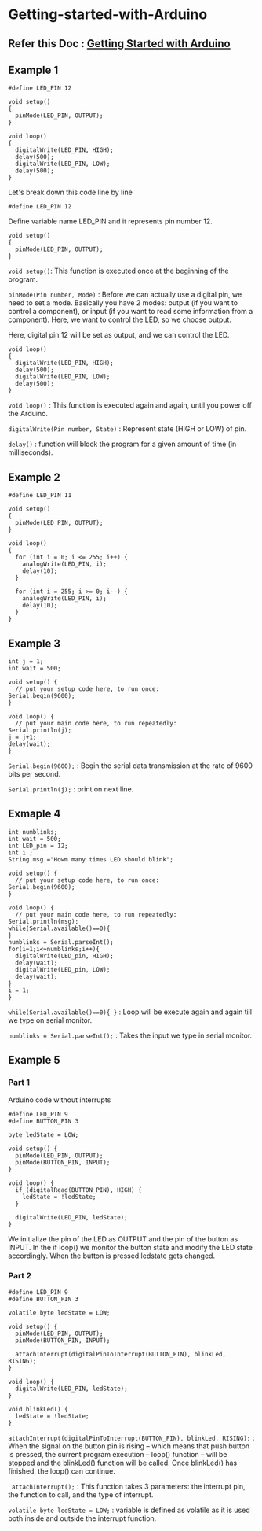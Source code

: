 # Getting-started-with-Arduino
## Refer this Doc : [Getting Started with Arduino](https://docs.google.com/document/d/1qEkcAV4BKS4X7z_keu1N7uFxlFbaFj7DF-xumzHQLIo/edit)
## Example 1
```     
#define LED_PIN 12

void setup()
{
  pinMode(LED_PIN, OUTPUT);
}

void loop()
{
  digitalWrite(LED_PIN, HIGH);
  delay(500);
  digitalWrite(LED_PIN, LOW);
  delay(500); 
}
```       
Let's break down this code line by line

`#define LED_PIN 12` 

Define variable name LED_PIN and it represents pin number 12.

```
void setup()
{
  pinMode(LED_PIN, OUTPUT);
}
```
 `void setup()`: This function is executed once at the beginning of the program.
 
 `pinMode(Pin number, Mode)` : Before we can actually use a digital pin, we need to set a mode. Basically you have 2 modes: output (if you want to control a component), or input (if you want to read some information from a component). Here, we want to control the LED, so we choose output.

Here, digital pin 12 will be set as output, and we can control the LED.
```
void loop()
{
  digitalWrite(LED_PIN, HIGH);
  delay(500);
  digitalWrite(LED_PIN, LOW);
  delay(500); 
}
```
`void loop()` : This function is executed again and again, until you power off the Arduino.

`digitalWrite(Pin number, State)` : Represent state (HIGH or LOW) of pin.

`delay()` : function will block the program for a given amount of time (in milliseconds).

## Example 2
```
#define LED_PIN 11

void setup()
{
  pinMode(LED_PIN, OUTPUT);
}

void loop()
{
  for (int i = 0; i <= 255; i++) {
    analogWrite(LED_PIN, i);
    delay(10);
  }
  
  for (int i = 255; i >= 0; i--) {
    analogWrite(LED_PIN, i);
    delay(10);
  }
}
```
## Example 3
```
int j = 1;
int wait = 500;

void setup() {
  // put your setup code here, to run once:
Serial.begin(9600);
}

void loop() {
  // put your main code here, to run repeatedly:
Serial.println(j);
j = j+1;
delay(wait);
}
```
`Serial.begin(9600);` : Begin the serial data transmission at the rate of 9600 bits per second.

`Serial.println(j);` : print on next line.

## Exmaple 4
```
int numblinks;
int wait = 500;
int LED_pin = 12;
int i ;
String msg ="Howm many times LED should blink"; 

void setup() {
  // put your setup code here, to run once:
Serial.begin(9600);
}

void loop() {
  // put your main code here, to run repeatedly:
Serial.println(msg);
while(Serial.available()==0){
}
numblinks = Serial.parseInt();
for(i=1;i<=numblinks;i++){
  digitalWrite(LED_pin, HIGH);
  delay(wait);
  digitalWrite(LED_pin, LOW);
  delay(wait);
}
i = 1;
}
```
`while(Serial.available()==0){
}` : Loop will be execute again and again till we type on serial monitor.

`numblinks = Serial.parseInt();` : Takes the input we type in serial monitor.

## Example 5 
### Part 1
Arduino code without interrupts 
```
#define LED_PIN 9
#define BUTTON_PIN 3

byte ledState = LOW;

void setup() {
  pinMode(LED_PIN, OUTPUT);
  pinMode(BUTTON_PIN, INPUT);
}

void loop() {
  if (digitalRead(BUTTON_PIN), HIGH) {
    ledState = !ledState;
  }

  digitalWrite(LED_PIN, ledState);
}
```
We initialize the pin of the LED as OUTPUT and the pin of the button as INPUT. In the if loop() we monitor the button state and modify the LED state accordingly. When the button is pressed ledstate gets changed.

### Part 2
```
#define LED_PIN 9
#define BUTTON_PIN 3

volatile byte ledState = LOW;

void setup() {
  pinMode(LED_PIN, OUTPUT);
  pinMode(BUTTON_PIN, INPUT);

  attachInterrupt(digitalPinToInterrupt(BUTTON_PIN), blinkLed, RISING);
}

void loop() {
  digitalWrite(LED_PIN, ledState);
}

void blinkLed() {
  ledState = !ledState;
}
```
`attachInterrupt(digitalPinToInterrupt(BUTTON_PIN), blinkLed, RISING);` : When the signal on the button pin is rising – which means that push button is pressed, the current program execution – loop() function – will be stopped and the blinkLed() function will be called. Once blinkLed() has finished, the loop() can continue.

` attachInterrupt();` : This function takes 3 parameters: the interrupt pin, the function to call, and the type of interrupt.

`volatile byte ledState = LOW;` : variable is defined as volatile as it is used both inside and outside the interrupt function.
